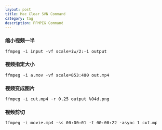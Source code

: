 ```yaml
---
layout: post
title: Mac Clear SVN Command
category: tag
description: FFMPEG Command
---
```


### 缩小视频一半
<pre class="prettyprint">
ffmpeg -i input -vf scale=iw/2:-1 output
</pre>

### 视频指定大小
<pre class="prettyprint">
ffmpeg -i a.mov -vf scale=853:480 out.mp4
</pre>

### 视频变成图片
<pre class="prettyprint">
ffmpeg -i cut.mp4 -r 0.25 output_%04d.png
</pre>

### 视频剪切
<pre class="prettyprint">
ffmpeg -i movie.mp4 -ss 00:00:01 -t 00:00:22 -async 1 cut.mp4
</pre>